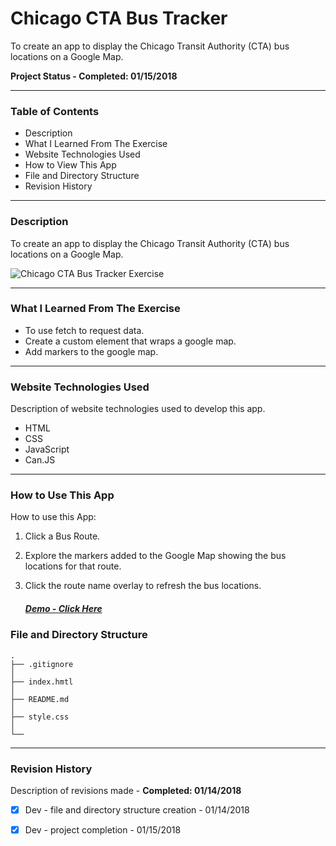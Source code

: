 # Chicago CTA Bus Tracker

To create an app to display the Chicago Transit Authority (CTA) bus locations on a Google Map.



__Project Status - Completed: 01/15/2018__

----


### Table of Contents

  -  Description
  -  What I Learned From The Exercise
  -  Website Technologies Used
  -  How to View This App
  -  File and Directory Structure
  -  Revision History

----


### Description
To create an app to display the Chicago Transit Authority (CTA) bus locations on a Google Map.

![Chicago CTA Bus Tracker Exercise](https://github.com/DKMitt/reactjs16/blob/master/public/cctabt.gif)

----


### What I Learned From The Exercise
- To use fetch to request data.
- Create a custom element that wraps a google map.
- Add markers to the google map.

----


### Website Technologies Used

Description of website technologies used to develop this app.

- HTML
- CSS
- JavaScript
- Can.JS

----


### How to Use This App

How to use this App:

1. Click a Bus Route.
2. Explore the markers added to the Google Map showing the bus locations for that route.
3. Click the route name overlay to refresh the bus locations.

   ##### [Demo - Click Here](http://www.dkmitt.com/)


### File and Directory Structure

```
.
├── .gitignore
│
├── index.hmtl
│
├── README.md
│
├── style.css
│
└──             
```
----


### Revision History 

Description of revisions made - __Completed: 01/14/2018__

  - [x] Dev - file and directory structure creation  - 01/14/2018
  - [x] Dev - project completion  - 01/15/2018

